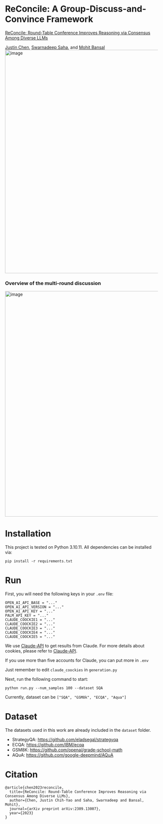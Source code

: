 # ReConcile: A Group-Discuss-and-Convince Framework
[ReConcile: Round-Table Conference Improves Reasoning via Consensus Among Diverse LLMs](https://arxiv.org/pdf/2309.13007.pdf)

[Justin Chen](https://dinobby.github.io/), [Swarnadeep Saha](https://swarnahub.github.io/), and [Mohit Bansal](https://www.cs.unc.edu/~mbansal/)
<img width="736" alt="image" src="https://i.imgur.com/mREgiI7.png">


### Overview of the multi-round discussion
<img width="743" alt="image" src="https://i.imgur.com/4uMumgD.png">


# Installation
This project is tested on Python 3.10.11. All dependencies can be installed via:

```pip install -r requirements.txt```

# Run
First, you will need the following keys in your ```.env``` file:

```
OPEN_AI_API_BASE = "..."
OPEN_AI_API_VERSION = "..." 
OPEN_AI_API_KEY = "..."
PALM_API_KEY = "..."
CLAUDE_COOCKIE1 = "..."
CLAUDE_COOCKIE2 = "..."
CLAUDE_COOCKIE3 = "..."
CLAUDE_COOCKIE4 = "..."
CLAUDE_COOCKIE5 = "..."
```

We use [Claude-API](https://github.com/KoushikNavuluri/Claude-API) to get results from Claude. For more details about cookies, please refer to [Claude-API](https://github.com/KoushikNavuluri/Claude-API).

If you use more than five accounts for Claude, you can put more in ```.env```

Just remember to edit ```claude_coockies``` in ```generation.py```

Next, run the following command to start:

```
python run.py --num_samples 100 --dataset SQA
````

Currently, dataset can be ```["SQA", "GSM8k", "ECQA", "Aqua"]``` 

# Dataset
The datasets used in this work are already included in the ```dataset``` folder.
- StrategyQA: https://github.com/eladsegal/strategyqa
- ECQA: https://github.com/IBM/ecqa
- GSM8K: https://github.com/openai/grade-school-math
- AQuA: https://github.com/google-deepmind/AQuA

# Citation
```
@article{chen2023reconcile,
  title={ReConcile: Round-Table Conference Improves Reasoning via Consensus Among Diverse LLMs},
  author={Chen, Justin Chih-Yao and Saha, Swarnadeep and Bansal, Mohit},
  journal={arXiv preprint arXiv:2309.13007},
  year={2023}
}
```
